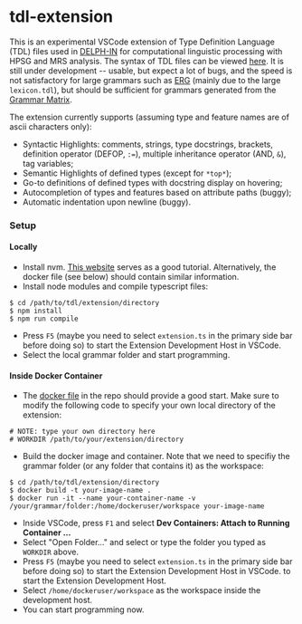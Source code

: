 # tdl-extension

This is an experimental VSCode extension of Type Definition Language (TDL) files used in [DELPH-IN](https://delph-in.github.io/docs/home/Home/) for computational linguistic processing with HPSG and MRS analysis. The syntax of TDL files can be viewed [here](https://delph-in.github.io/docs/tools/TdlRFC/). It is still under development -- usable, but expect a lot of bugs, and the speed is not satisfactory for large grammars such as [ERG](https://github.com/delph-in/erg) (mainly due to the large `lexicon.tdl`), but should be sufficient for grammars generated from the [Grammar Matrix](https://github.com/delph-in/matrix).

The extension currently supports (assuming type and feature names are of ascii characters only):

- Syntactic Highlights: comments, strings, type docstrings, brackets, definition operator (DEFOP, `:=`), multiple inheritance operator (AND, `&`), tag variables;
- Semantic Highlights of defined types (except for `*top*`);
- Go-to definitions of defined types with docstring display on hovering;
- Autocompletion of types and features based on attribute paths (buggy);
- Automatic indentation upon newline (buggy).

### Setup

#### Locally
- Install nvm. [This website](https://heynode.com/tutorial/install-nodejs-locally-nvm/) serves as a good tutorial. Alternatively, the docker file (see below) should contain similar information.
- Install node modules and compile typescript files:
```
$ cd /path/to/tdl/extension/directory
$ npm install
$ npm run compile
```
- Press `F5` (maybe you need to select `extension.ts` in the primary side bar before doing so) to start the Extension Development Host in VSCode.
- Select the local grammar folder and start programming.

#### Inside Docker Container
- The [docker file](https://github.com/alexhsu-nlp/tdl-extension/blob/main/Dockerfile) in the repo should provide a good start. Make sure to modify the following code to specify your own local directory of the extension:
```
# NOTE: type your own directory here
# WORKDIR /path/to/your/extension/directory
```
- Build the docker image and container. Note that we need to specifiy the grammar folder (or any folder that contains it) as the workspace:
```
$ cd /path/to/tdl/extension/directory
$ docker build -t your-image-name .
$ docker run -it --name your-container-name -v /your/grammar/folder:/home/dockeruser/workspace your-image-name
```
- Inside VSCode, press `F1` and select **Dev Containers: Attach to Running Container ...**
- Select "Open Folder..." and select or type the folder you typed as `WORKDIR` above.
- Press `F5` (maybe you need to select `extension.ts` in the primary side bar before doing so) to start the Extension Development Host in VSCode. to start the Extension Development Host.
- Select `/home/dockeruser/workspace` as the workspace inside the development host.
- You can start programming now.

